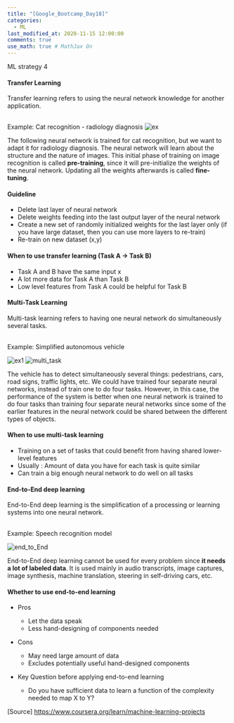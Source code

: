 ```yaml
---
title: "[Google_Bootcamp_Day18]"
categories: 
  - ML
last_modified_at: 2020-11-15 12:00:00
comments: true
use_math: true # MathJax On
---
```

ML strategy 4

#### Transfer Learning
Transfer learning refers to using the neural network knowledge for another application. <br><br>

Example: Cat recognition - radiology diagnosis 
![ex](https://user-images.githubusercontent.com/62474292/101225836-e7cf7980-36d5-11eb-9354-bd7b2b336312.png)

The following neural network is trained for cat recognition, but we want to adapt it for radiology diagnosis. The neural network will learn about the structure and the nature of images. This initial phase of training on image recognition is called **pre-training**, since it will pre-initialize the weights of the neural network. Updating all the weights afterwards is called **fine-tuning**.

#### Guideline
- Delete last layer of neural network
- Delete weights feeding into the last output layer of the neural network
- Create a new set of randomly initialized weights for the last layer only (if you have large dataset, then you can use more layers to re-train)
- Re-train on new dataset (x,y)

#### When to use transfer learning (Task A -> Task B)
- Task A and B have the same input x
- A lot more data for Task A than Task B
- Low level features from Task A could be helpful for Task B

#### Multi-Task Learning
Multi-task learning refers to having one neural network do simultaneously several tasks. <br><br>

Example: Simplified autonomous vehicle

![ex1](https://user-images.githubusercontent.com/62474292/101233402-15c7b480-36fc-11eb-8326-9c0d6238f0f9.png)
![multi_task](https://user-images.githubusercontent.com/62474292/101233399-13fdf100-36fc-11eb-9545-5058134d4807.png)

The vehicle has to detect simultaneously several things: pedestrians, cars, road signs, traffic lights, etc. We could have trained four separate neural networks, instead of train one to do four tasks. However, in this case, the performance of the system is better when one neural network is trained to do four tasks than training four separate neural networks since some of the earlier features in the neural network could be shared between the different types of objects.

#### When to use multi-task learning
- Training on a set of tasks that could benefit from having shared lower-level features
- Usually : Amount of data you have for each task is quite similar
- Can train a big enough neural network to do well on all tasks

#### End-to-End deep learning

End-to-End deep learning is the simplification of a processing or learning systems into one neural network. <br><br>

Example: Speech recognition model

![end_to_End](https://user-images.githubusercontent.com/62474292/101233401-152f1e00-36fc-11eb-9d4c-fb9c9af7451b.png)

End-to-End deep learning cannot be used for every problem since **it needs a lot of labeled data**. It is used mainly in audio transcripts, image captures, image synthesis, machine translation, steering in self-driving cars, etc.

#### Whether to use end-to-end learning

- Pros
  - Let the data speak
  - Less hand-designing of components needed
- Cons
  - May need large amount of data
  - Excludes potentially useful hand-designed components
  
- Key Question before applying end-to-end learning
  - Do you have sufficient data to learn a function of the complexity needed to map X to Y?


[Source] https://www.coursera.org/learn/machine-learning-projects
